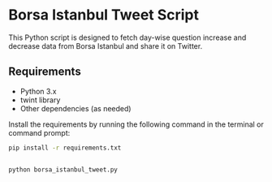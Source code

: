 # Borsa Istanbul Tweet Script

This Python script is designed to fetch day-wise question increase and decrease data from Borsa Istanbul and share it on Twitter.

## Requirements

- Python 3.x
- twint library
- Other dependencies (as needed)

Install the requirements by running the following command in the terminal or command prompt:

```bash
pip install -r requirements.txt


python borsa_istanbul_tweet.py
